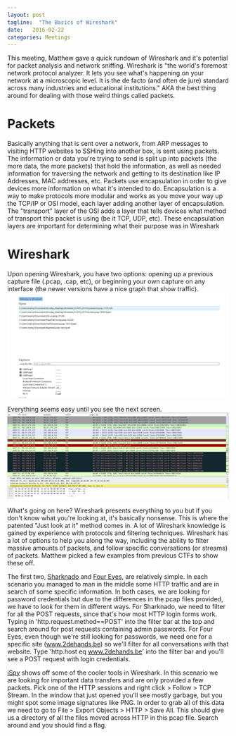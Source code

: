 ```yaml
---
layout: post
tagline:  "The Basics of Wireshark"
date:   2016-02-22
categories: Meetings
---
```


This meeting, Matthew gave a quick rundown of Wireshark and it's potential for packet analysis and network sniffing. Wireshark is "the world's foremost network protocol analyzer. It lets you see what's happening on your network at a microscopic level. It is the de facto (and often de jure) standard across many industries and educational institutions." AKA the best thing around for dealing with those weird things called packets.

# Packets

Basically anything that is sent over a network, from ARP messages to visiting HTTP websites to SSHing into another box, is sent using packets. The information or data you're trying to send is split up into packets (the more data, the more packets) that hold the information, as well as needed information for traversing the network and getting to its destination like IP Addresses, MAC addresses, etc. Packets use encapsulation in order to give devices more information on what it's intended to do. Encapsulation is a way to make protocols more modular and works as you move your way up the TCP/IP or OSI model, each layer adding another layer of encapsulation. The "transport" layer of the OSI adds a layer that tells devices what method of transport this packet is using (be it TCP, UDP, etc). These encapsulation layers are important for determining what their purpose was in Wireshark

# Wireshark

Upon opening Wireshark, you have two options: opening up a previous capture file (.pcap, .cap, etc), or beginning your own capture on any interface (the newer versions have a nice graph that show traffic).
![The GUI](/assets/wireshark/wiresharkgui.png)

Everything seems easy until you see the next screen.
![The Mess](/assets/wireshark/wiresharkgui2.png)

What's going on here? Wireshark presents everything to you but if you don't know what you're looking at, it's basically nonsense. This is where the patented "Just look at it" method comes in. A lot of Wireshark knowledge is gained by experience with protocols and filtering techniques. Wireshark has a lot of options to help you along the way, including the ability to filter massive amounts of packets, and follow specific conversations (or streams) of packets. Matthew picked a few examples from previous CTFs to show these off.

The first two, [Sharknado][sharknado] and [Four Eyes][foureyes], are relatively simple. In each scenario you managed to man in the middle some HTTP traffic and are in search of some specific information. In both cases, we are looking for password credentials but due to the differences in the pcap files provided, we have to look for them in different ways. For Sharknado, we need to filter for all the POST requests, since that's how most HTTP login forms work. Typing in 'http.request.method==POST' into the filter bar at the top and search around for post requests containing admin passwords. For Four Eyes, even though we're still looking for passwords, we need one for a specific site (www.2dehands.be) so we'll filter for all conversations with that website. Type 'http.host eq www.2dehands.be' into the filter bar and you'll see a POST request with login credentials.
  
[iSpy][ispy] shows off some of the cooler tools in Wireshark. In this scenario we are looking for important data transfers and are only provided a few packets. Pick one of the HTTP sessions and right click > Follow > TCP Stream. In the window that just opened you'll see mostly garbage, but you might spot some image signatures like PNG. In order to grab all of this data we need to go to File > Export Objects > HTTP > Save All. This should give us a directory of all the files moved across HTTP in this pcap file. Search around and you should find a flag.


[sharknado]: https://github.com/ctfs/write-ups-2015/blob/cce7c49efc641a1c1e848cc06bbac728fd0d6f2d/icectf-2015/forensics/sharknado/README.md
[foureyes]: https://github.com/ctfs/write-ups-2015/blob/4f04788836ab4ce20c9c642088a72ad0aee03a4d/cyber-security-challenge-2015/digital-forensics/four-eyes/README.md
[ispy]: https://github.com/ctfs/write-ups-2015/blob/e20b48e5f0ee72e62177bcb5bcd11f270eaee3f0/easyctf-2015/forensics/ispy/README.md